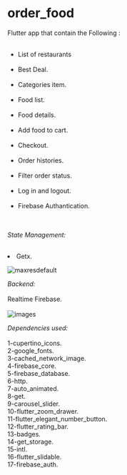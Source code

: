 # order_food

Flutter  app that  contain the Following :<br><br>

<ul>
<li> List of restaurants</li><br>
<li> Best Deal.</li><br>
<li> Categories item.</li><br>
<li> Food list.</li><br>
<li>Food details.</li><br>
<li>Add food to cart.</li><br>
<li>Checkout.</li><br>
<li>Order histories.</li><br>
<li>Filter order status.</li><br>
<li>Log in and logout.</li><br>
<li>Firebase Authantication.</li><br><br>
  </ul>

<i> State Management:</i><br><br>
  </ul><li> Getx.<br>  </li></ul>

![maxresdefault](https://user-images.githubusercontent.com/31691963/172844958-8c62d8c2-256c-44e8-802d-a23bbb8d2515.jpg)

<i>Backend:</i><br><br>
Realtime Firebase.<br><br>
![images](https://user-images.githubusercontent.com/31691963/172837266-dbd185a7-d51a-4ee5-b1c8-9fe26d2a5700.jpg)


<i>Dependencies used:</i><br><br>
  1-cupertino_icons.<br>
  2-google_fonts.<br>
  3-cached_network_image.<br> 
  4-firebase_core.<br>
  5-firebase_database.<br>
  6-http.<br>
  7-auto_animated.<br>
  8-get.<br>
  9-carousel_slider.<br>
 10-flutter_zoom_drawer.<br>
 11-flutter_elegant_number_button.<br>
 12-flutter_rating_bar.<br>
 13-badges.<br>
 14-get_storage.<br>
 15-intl.<br>
 16-flutter_slidable.<br>
 17-firebase_auth.<br>
